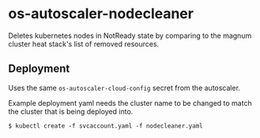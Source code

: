 # os-autoscaler-nodecleaner

Deletes kubernetes nodes in NotReady state by comparing to
the magnum cluster heat stack's list of removed resources.

## Deployment

Uses the same `os-autoscaler-cloud-config` secret from the autoscaler.

Example deployment yaml needs the cluster name to be changed to match
the cluster that is being deployed into.

```
$ kubectl create -f svcaccount.yaml -f nodecleaner.yaml
```

